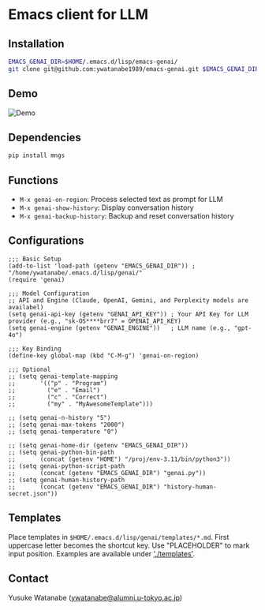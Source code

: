 <!-- ---
!-- title: 2024-12-20 07:39:41
!-- author: Yusuke Watanabe
!-- date: /home/ywatanabe/.dotfiles/.emacs.d/lisp/genai/README.md
!-- --- -->


# Emacs client for LLM

## Installation
```bash
EMACS_GENAI_DIR=$HOME/.emacs.d/lisp/emacs-genai/
git clone git@github.com:ywatanabe1989/emacs-genai.git $EMACS_GENAI_DIR
```

## Demo
![Demo](docs/demo-1920.gif)

## Dependencies
```bash
pip install mngs
```

## Functions
- `M-x genai-on-region`: Process selected text as prompt for LLM
- `M-x genai-show-history`: Display conversation history
- `M-x genai-backup-history`: Backup and reset conversation history


## Configurations
```elisp
;;; Basic Setup
(add-to-list 'load-path (getenv "EMACS_GENAI_DIR")) ; "/home/ywatanabe/.emacs.d/lisp/genai/"
(require 'genai)

;;; Model Configuration
;; API and Engine (Claude, OpenAI, Gemini, and Perplexity models are availabel)
(setq genai-api-key (getenv "GENAI_API_KEY")) ; Your API Key for LLM provider (e.g., "sk-OS****brr7" = OPENAI_API_KEY)
(setq genai-engine (getenv "GENAI_ENGINE"))   ; LLM name (e.g., "gpt-4o")

;;; Key Binding
(define-key global-map (kbd "C-M-g") 'genai-on-region)

;;; Optional
;; (setq genai-template-mapping
;;       '(("p" . "Program")
;;         ("e" . "Email")
;;         ("c" . "Correct")
;;         ("my" . "MyAwesomeTemplate")))
        
;; (setq genai-n-history "5")
;; (setq genai-max-tokens "2000")
;; (setq genai-temperature "0")

;; (setq genai-home-dir (getenv "EMACS_GENAI_DIR"))
;; (setq genai-python-bin-path 
;;       (concat (getenv "HOME") "/proj/env-3.11/bin/python3"))
;; (setq genai-python-script-path 
;;       (concat (getenv "EMACS_GENAI_DIR") "genai.py"))
;; (setq genai-human-history-path
;;       (concat (getenv "EMACS_GENAI_DIR") "history-human-secret.json"))
```

## Templates
Place templates in `$HOME/.emacs.d/lisp/genai/templates/*.md`. First uppercase letter becomes the shortcut key. Use "PLACEHOLDER" to mark input position. Examples are available under ['./templates'](./templates).

## Contact
Yusuke Watanabe (ywatanabe@alumni.u-tokyo.ac.jp)
